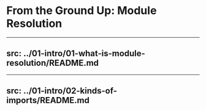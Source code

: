 # From the Ground Up: Module Resolution

---
src: ../01-intro/01-what-is-module-resolution/README.md
---

---
src: ../01-intro/02-kinds-of-imports/README.md
---

